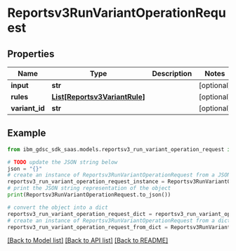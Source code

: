 # Reportsv3RunVariantOperationRequest


## Properties

Name | Type | Description | Notes
------------ | ------------- | ------------- | -------------
**input** | **str** |  | [optional] 
**rules** | [**List[Reportsv3VariantRule]**](Reportsv3VariantRule.md) |  | [optional] 
**variant_id** | **str** |  | [optional] 

## Example

```python
from ibm_gdsc_sdk_saas.models.reportsv3_run_variant_operation_request import Reportsv3RunVariantOperationRequest

# TODO update the JSON string below
json = "{}"
# create an instance of Reportsv3RunVariantOperationRequest from a JSON string
reportsv3_run_variant_operation_request_instance = Reportsv3RunVariantOperationRequest.from_json(json)
# print the JSON string representation of the object
print(Reportsv3RunVariantOperationRequest.to_json())

# convert the object into a dict
reportsv3_run_variant_operation_request_dict = reportsv3_run_variant_operation_request_instance.to_dict()
# create an instance of Reportsv3RunVariantOperationRequest from a dict
reportsv3_run_variant_operation_request_from_dict = Reportsv3RunVariantOperationRequest.from_dict(reportsv3_run_variant_operation_request_dict)
```
[[Back to Model list]](../README.md#documentation-for-models) [[Back to API list]](../README.md#documentation-for-api-endpoints) [[Back to README]](../README.md)


